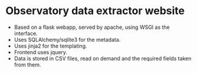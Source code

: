 Observatory data extractor website
==================================

* Based on a flask webapp, served by apache, using WSGI as the interface.
* Uses SQLAlchemy/sqlite3 for the metadata.
* Uses jinja2 for the templating.
* Frontend uses jquery.
* Data is stored in CSV files, read on demand and the required fields taken from them.
